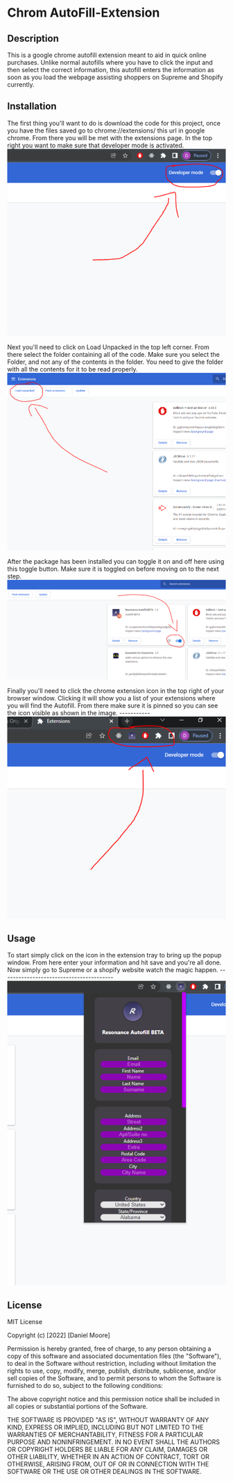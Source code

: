 # Chrom AutoFill-Extension

## Description

This is a google chrome autofill extension meant to aid in quick online purchases. Unlike normal autofills where you have to click the input and then select the correct information, this autofill enters the information as soon as you load the webpage assisting shoppers on Supreme and Shopify currently.

## Installation

The first thing you'll want to do is download the code for this project, once you have the files saved go to chrome://extensions/ this url in google chrome. From there you will be met with the extensions page. In the top right you want to make sure that developer mode is activated.
![Picture of the developer mode toggle](img/Screenshot2.PNG?raw=true)

Next you'll need to click on Load Unpacked in the top left corner. From there select the folder containing all of the code. Make sure you select the Folder, and not any of the contents in the folder. You need to give the folder with all the contents for it to be read properly.
![Picture of Load Unpacked button](img/Screenshot1.PNG?raw=true)

After the package has been installed you can toggle it on and off here using this toggle button. Make sure it is toggled on before moving on to the next step.
![Picture of the Autofill extension toggle button](img/Screenshot3.PNG?raw=true)

Finally you'll need to click the chrome extension icon in the top right of your browser window. Clicking it will show you a list of your extensions where you will find the Autofill. From there make sure it is pinned so you can see the icon visible as shown in the image. -----------
![Picture of the chrome extension tray](img/Screenshot4.PNG?raw=true)

## Usage

To start simply click on the icon in the extension tray to bring up the popup window. From here enter your information and hit save and you're all done. Now simply go to Supreme or a shopify website watch the magic happen. ----------------------------------------
![Picture of the main page](img/Screenshot5.PNG?raw=true)

## License

MIT License

Copyright (c) [2022] [Daniel Moore]

Permission is hereby granted, free of charge, to any person obtaining a copy
of this software and associated documentation files (the "Software"), to deal
in the Software without restriction, including without limitation the rights
to use, copy, modify, merge, publish, distribute, sublicense, and/or sell
copies of the Software, and to permit persons to whom the Software is
furnished to do so, subject to the following conditions:

The above copyright notice and this permission notice shall be included in all
copies or substantial portions of the Software.

THE SOFTWARE IS PROVIDED "AS IS", WITHOUT WARRANTY OF ANY KIND, EXPRESS OR
IMPLIED, INCLUDING BUT NOT LIMITED TO THE WARRANTIES OF MERCHANTABILITY,
FITNESS FOR A PARTICULAR PURPOSE AND NONINFRINGEMENT. IN NO EVENT SHALL THE
AUTHORS OR COPYRIGHT HOLDERS BE LIABLE FOR ANY CLAIM, DAMAGES OR OTHER
LIABILITY, WHETHER IN AN ACTION OF CONTRACT, TORT OR OTHERWISE, ARISING FROM,
OUT OF OR IN CONNECTION WITH THE SOFTWARE OR THE USE OR OTHER DEALINGS IN THE
SOFTWARE.
